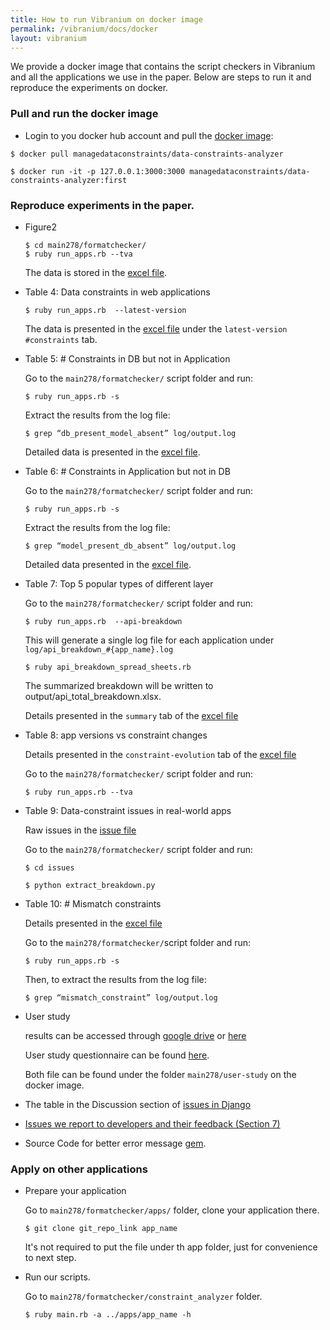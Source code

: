 ```yaml
---
title: How to run Vibranium on docker image 
permalink: /vibranium/docs/docker
layout: vibranium 
---
```


<div class="container" markdown="1">
<div class="row" markdown="1">
<div class="col-md-12" markdown="1">

We provide a docker image that contains the script checkers in Vibranium and all the applications we use in the paper.
Below are steps to run it and reproduce the experiments on docker.

### Pull and run the docker image 
* Login to you docker hub account and pull the [docker image](https://hub.docker.com/repository/docker/managedataconstraints/data-constraints-analyzer):
```
$ docker pull managedataconstraints/data-constraints-analyzer
```
```
$ docker run -it -p 127.0.0.1:3000:3000 managedataconstraints/data-constraints-analyzer:first
```


### Reproduce experiments in the paper.

* Figure2 
  ```
  $ cd main278/formatchecker/ 
  $ ruby run_apps.rb --tva
  ```
  The data is stored in the [excel file](http://bit.ly/app-versions-vs-constraint-changes).

* Table 4: Data constraints in web applications
  ```
  $ ruby run_apps.rb  --latest-version
  ```
  The data is presented in the [excel file](http://bit.ly/data-constraints-in-web-applications) under the `latest-version #constraints` tab. 

* Table 5: # Constraints in DB but not in Application

  Go to the `main278/formatchecker/`  script folder and run:
  ```
  $ ruby run_apps.rb -s 
  ```
  Extract the results from the log file:
  ```
  $ grep “db_present_model_absent” log/output.log
  ```
  Detailed data is presented in the [excel file](http://bit.ly/constraint-mismatch). 
  
* Table 6: # Constraints in Application but not in DB 

  Go to the `main278/formatchecker/`  script folder and run:
  ```
  $ ruby run_apps.rb -s 
  ```
  Extract the results from the log file:
  ```
  $ grep “model_present_db_absent” log/output.log
  ```
  Detailed data presented in the [excel file](http://bit.ly/constraint-mismatch).

* Table 7:  Top 5 popular types of different layer

  Go to the `main278/formatchecker/` script folder and run:
  ``` 
  $ ruby run_apps.rb  --api-breakdown
  ```
  This will generate a single log file for each application under ```log/api_breakdown_#{app_name}.log```
  ```
  $ ruby api_breakdown_spread_sheets.rb 
  ```
  The summarized breakdown will be written to output/api_total_breakdown.xlsx. 

  Details presented in the `summary` tab of  the [excel file](http://bit.ly/top-5-popular-types-of-different-layers)

* Table 8: app versions vs constraint changes

  Details presented in the `constraint-evolution` tab of the [excel file](http://bit.ly/app-versions-vs-constraint-changes) 

  Go to the `main278/formatchecker/` script folder and run:
  ```
  $ ruby run_apps.rb --tva 
  ```
* Table 9:  Data-constraint issues in real-world apps

  Raw issues in the [issue file](http://bit.ly/data-constraints-issues-in-Rails) 

  Go to the `main278/formatchecker/`  script folder and run:
  
  ```$ cd issues```
  
  ```$ python extract_breakdown.py```
  
* Table 10: # Mismatch constraints 

  Details presented in the [excel file](http://bit.ly/constraint-mismatch)

  Go to the `main278/formatchecker/`script folder and run:
  ```
  $ ruby run_apps.rb -s 
  ```
  Then, to extract the results from the log file:
  ```
  $ grep “mismatch_constraint” log/output.log
  ```
* User study 
  
  results can be accessed through [google drive](http://bit.ly/error-message-user-study) or [here](./user-study.html)

  User study questionnaire can be found [here](http://bit.ly/user-questionnaire).
  
  Both file can be found under the folder `main278/user-study` on the docker image.

* The table in the Discussion section of [issues in Django](http://bit.ly/data-constraints-issues-in-Django) 

* [Issues we report to developers and their feedback (Section 7)](https://docs.google.com/spreadsheets/d/1d9wh0BxLLgQaSKSxFTA3ou5RH7P5D8LKaHQ1paU45u8/edit?usp=sharing)

* Source Code for better error message [gem](https://github.com/manangeconstraints/better_error_msg_gem).


### Apply on other applications

* Prepare your application

  Go to `main278/formatchecker/apps/` folder, clone your application there. 
  
  ```
  $ git clone git_repo_link app_name
  ```
  
  It's not required to put the file under th app folder, just for convenience to next step. 
  
* Run our scripts.

  Go to `main278/formatchecker/constraint_analyzer` folder. 
  
  ```
  $ ruby main.rb -a ../apps/app_name -h
  ```

</div>
</div>
</div>
